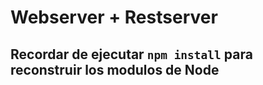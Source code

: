# Webserver + Restserver

## Recordar de ejecutar `npm install` para reconstruir los modulos de Node
